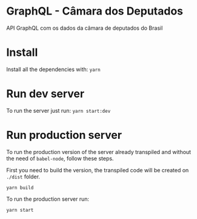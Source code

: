 # GraphQL - Câmara dos Deputados
API GraphQL com os dados da câmara de deputados do Brasil

# Install

Install all the dependencies with: `yarn`

# Run dev server

To run the server just run: `yarn start:dev`

# Run production server

To run the production version of the server already transpiled and without the need of `babel-node`, follow these steps.

First you need to build the version, the transpiled code will be created on `./dist` folder.

```
yarn build
```

To run the production server run:

```
yarn start
```

